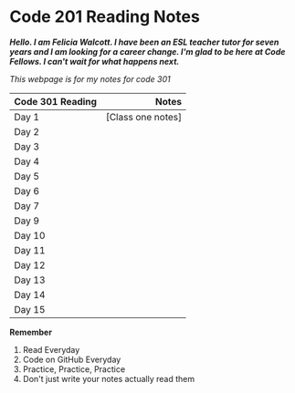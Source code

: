 # Code 201 Reading Notes


***Hello. I am Felicia Walcott. I have been an ESL teacher tutor for seven years and I am looking for a career change. I'm glad to be here at Code Fellows. I can't wait for what happens next.***   

*This webpage is for my notes for code 301* 

| Code 301 Reading | Notes    |
| :--------------- | ----------: |
|  Day 1           | [Class one notes]        | 
| Day 2 |     | [     |
| Day 3 |      |
| Day 4 |      | 
| Day 5 |      |
|Day 6  |       | 
| Day 7   |      | 
|Day 9    |      | 
|Day 10    |      | 
| Day 11  |       | 
|Day 12   |       | 
|Day 13   |       | 
|Day 14   |       | 
|Day 15   |       | 

**Remember** 
1. Read Everyday 
2. Code on GitHub Everyday 
3. Practice, Practice, Practice 
4. Don't just write your notes actually read them
